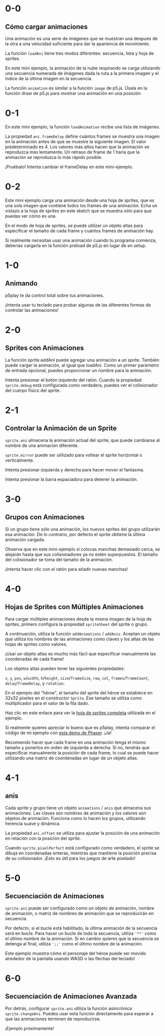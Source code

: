 # 0-0

## Cómo cargar animaciones

Una animación es una serie de imágenes que se muestran una después de la otra a una velocidad suficiente para dar la apariencia de movimiento.

La función `loadAni` tiene tres modos diferentes: secuencia, lista y hoja de sprites.

En este mini ejemplo, la animación de la nube respirando se carga utilizando una secuencia numerada de imágenes dada la ruta a la primera imagen y el índice de la última imagen en la secuencia.

La función `animation` es similar a la función `image` de p5.js. Úsala en la función draw de p5.js para mostrar una animación en una posición.

# 0-1

En este mini ejemplo, la función `loadAnimation` recibe una lista de imágenes.

La propiedad `ani.frameDelay` define cuántos frames se muestra una imagen en la animación antes de que se muestre la siguiente imagen. El valor predeterminado es 4. Los valores más altos hacen que la animación se reproduzca más lentamente. Un retraso de frame de 1 haría que la animación se reproduzca lo más rápido posible.

¡Pruébalo! Intenta cambiar el frameDelay en este mini-ejemplo.

# 0-2

Este mini ejemplo carga una animación desde una hoja de sprites, que es una sola imagen que contiene todos los frames de una animación. Echa un vistazo a la hoja de sprites en este sketch que se muestra sólo para que puedas ver cómo es una.

En el modo de hoja de sprites, se puede utilizar un objeto atlas para especificar el tamaño de cada frame y cuántos frames de animación hay.

Si realmente necesitas usar una animación cuando tu programa comienza, deberías cargarla en la función preload de p5.js en lugar de en setup.

# 1-0

## Animando

p5play te da control total sobre tus animaciones.

¡Intenta usar tu teclado para probar algunas de las diferentes formas de controlar las animaciones!

# 2-0

## Sprites con Animaciones

La función sprite.addAni puede agregar una animación a un sprite. También puede cargar la animación, al igual que loadAni. Como un primer parámetro de entrada opcional, puedes proporcionar un nombre para la animación.

Intenta presionar el botón izquierdo del ratón. Cuando la propiedad `sprite.debug` está configurada como verdadera, puedes ver el colisionador del cuerpo físico del sprite.

# 2-1

## Controlar la Animación de un Sprite

`sprite.ani` almacena la animación actual del sprite, que puede cambiarse al nombre de una animación diferente.

`sprite.mirror` puede ser utilizado para voltear el sprite horizontal o verticalmente.

Intenta presionar izquierda y derecha para hacer mover el fantasma.

Intenta presionar la barra espaciadora para detener la animación.

# 3-0

## Grupos con Animaciones

Si un grupo tiene sólo una animación, los nuevos sprites del grupo utilizarán esa animación. De lo contrario, por defecto el sprite obtiene la última animación cargada.

Observa que en este mini-ejemplo si colocas manchas demasiado cerca, se alejarán hasta que sus colisionadores ya no estén superpuestos. El tamaño del colisionador se toma del tamaño de la animación.

¡Intenta hacer clic con el ratón para añadir nuevas manchas!

# 4-0

## Hojas de Sprites con Múltiples Animaciones

Para cargar múltiples animaciones desde la misma imagen de la hoja de sprites, primero configura la propiedad `spriteSheet` del sprite o grupo.

A continuación, utiliza la función `addAnimations` / `addAnis`. Aceptan un objeto que utiliza los nombres de las animaciones como claves y los atlas de las hojas de sprites como valores.

¡Usar un objeto atlas es mucho más fácil que especificar manualmente las coordenadas de cada frame!

Los objetos atlas pueden tener las siguientes propiedades:

`x`, `y`, `pos`, `w`/`width`, `h`/`height`, `size`/`frameSize`, `row`, `col`, `frames`/`frameCount`, `delay`/`frameDelay`, y `rotation`.

En el ejemplo del "héroe", el tamaño del sprite del héroe se establece en 32x32 píxeles en el constructor `Sprite`. Ese tamaño se utiliza como multiplicador para el valor de la fila dado.

Haz clic en este enlace para ver la [hoja de sprites completa](assets/questKid.png) utilizada en el ejemplo.

Si realmente quieres apreciar lo bueno que es p5play, intenta comparar el código de mi ejemplo con [esta demo de Phaser](https://phaser.io/examples/v3/view/animation/create-animation-from-sprite-sheet). ¡Ja!

Recomiendo hacer que cada frame en una animación tenga el mismo tamaño y ponerlos en orden de izquierda a derecha. Si no, tendrás que especificar manualmente la posición de cada frame, lo cual se puede hacer utilizando una matriz de coordenadas en lugar de un objeto atlas.

# 4-1

## anis

Cada sprite y grupo tiene un objeto `animations` / `anis` que almacena sus animaciones. Las claves son nombres de animación y los valores son objetos de animación. Funciona como lo hacen los grupos, utilizando herencia suave y dinámica.

La propiedad `ani.offset` se utiliza para ajustar la posición de una animación en relación con la posición del sprite.

Cuando `sprite.pixelPerfect` está configurado como verdadero, el sprite se dibuja en coordenadas enteras, mientras que mantiene la posición precisa de su colisionador. ¡Esto es útil para los juegos de arte pixelado!

# 5-0

## Secuenciación de Animaciones

`sprite.ani` puede ser configurado como un objeto de animación, nombre de animación, o matriz de nombres de animación que se reproducirán en secuencia.

Por defecto, si el bucle está habilitado, la última animación de la secuencia será en bucle. Para hacer un bucle de toda la secuencia, utiliza `'**'` como el último nombre de la animación. Si en cambio quieres que la secuencia se detenga al final, utiliza `';;'` como el último nombre de la animación.

Este ejemplo muestra cómo el personaje del héroe puede ser movido alrededor de la pantalla usando WASD o las flechas del teclado!

# 6-0

## Secuenciación de Animaciones Avanzada

Por detrás, configurar `sprite.ani` utiliza la función asincrónica `sprite.changeAni`. Puedes usar esta función directamente para esperar a que las animaciones terminen de reproducirse.

¡Ejemplo próximamente!
